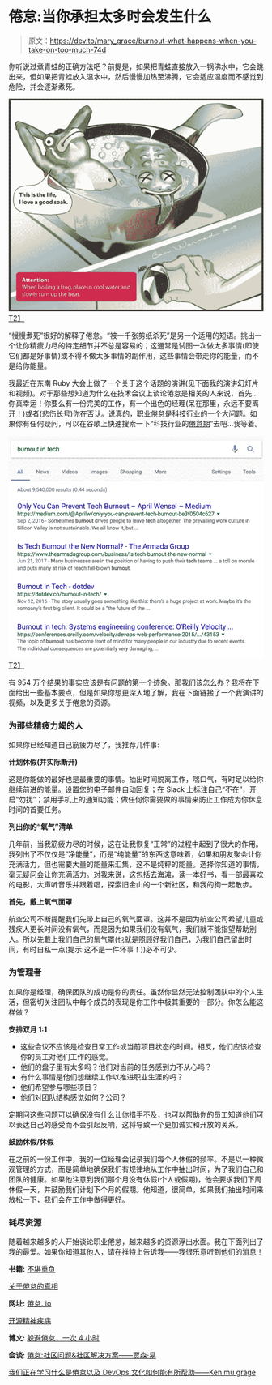 # 倦怠:当你承担太多时会发生什么

> 原文：<https://dev.to/mary_grace/burnout-what-happens-when-you-take-on-too-much-74d>

你听说过煮青蛙的正确方法吧？前提是，如果把青蛙直接放入一锅沸水中，它会跳出来，但如果把青蛙放入温水中，然后慢慢加热至沸腾，它会适应温度而不感觉到危险，并会逐渐煮死。

[![](img/3557f8a3f081557cedf6122572a28ab4.png)T2】](https://res.cloudinary.com/practicaldev/image/fetch/s--2mtJs5wG--/c_limit%2Cf_auto%2Cfl_progressive%2Cq_auto%2Cw_880/https://media.sparkpost.com/uploads/2017/10/boil-the-frog.jpg)

“慢慢煮死”很好的解释了倦怠。“被一千张剪纸杀死”是另一个适用的短语。挑出一个让你精疲力尽的特定细节并不总是容易的；这通常是试图一次做太多事情(即使它们都是好事情)或不得不做太多事情的副作用，这些事情会带走你的能量，而不是给你能量。

我最近在东南 Ruby 大会上做了一个关于这个话题的演讲(见下面我的演讲幻灯片和视频)。对于那些想知道为什么在技术会议上谈论倦怠是相关的人来说，首先…你真幸运！你要么有一份完美的工作，有一个出色的经理(呆在那里，永远不要离开！)或者([悲伤长号)](https://sadtrombone.com/)你在否认。说真的，职业倦怠是科技行业的一个大问题。如果你有任何疑问，可以在谷歌上快速搜索一下“科技行业的[倦怠期](https://www.google.com/search?q=burnout+in+tech&oq=burnout+in+tech)”去吧…我等着。

[![](img/c3abec5e5a4fe477e40dec1138ce4c26.png)T2】](https://res.cloudinary.com/practicaldev/image/fetch/s--uRSQawoy--/c_limit%2Cf_auto%2Cfl_progressive%2Cq_auto%2Cw_880/https://media.sparkpost.com/uploads/2017/10/Screenshot-2017-10-17-16.39.32.png)

有 954 万个结果的事实应该是有问题的第一个迹象。那我们该怎么办？我将在下面给出一些基本要点，但是如果你想更深入地了解，我在下面链接了一个我演讲的视频，以及更多关于倦怠的资源。

### 为那些精疲力竭的人

如果你已经知道自己筋疲力尽了，我推荐几件事:

**计划休假(并实际断开)**

这是你能做的最好也是最重要的事情。抽出时间脱离工作，喘口气，有时足以给你继续前进的能量。设置您的电子邮件自动回复；在 Slack 上标注自己“不在”，开启“勿扰”；禁用手机上的通知功能；做任何你需要做的事情来防止工作成为你休息时间的首要任务。

**列出你的“氧气”清单**

几年前，当我筋疲力尽的时候，这在让我恢复“正常”的过程中起到了很大的作用。我列出了不仅仅是“净能量”，而是“纯能量”的东西这意味着，如果和朋友聚会让你充满活力，但也需要大量的能量来汇集，这不是纯粹的能量。选择你知道的事情，毫无疑问会让你充满活力。对我来说，这包括去海滩，读一本好书，看一部最喜欢的电影，大声听音乐并跟着唱，探索旧金山的一个新社区，和我的狗一起散步。

**首先，戴上氧气面罩**

航空公司不断提醒我们先带上自己的氧气面罩。这并不是因为航空公司希望儿童或残疾人更长时间没有氧气，而是因为如果我们没有氧气，我们就不能指望帮助别人。所以先戴上我们自己的氧气罩(也就是照顾好我们自己，为我们自己留出时间，有时自私一点(提示:这不是一件坏事！))必不可少。

### 为管理者

如果你是经理，确保团队的成功是你的责任。虽然你显然无法控制团队中的个人生活，但密切关注团队中每个成员的表现是你工作中极其重要的一部分。你怎么能这样做？

**安排双月 1:1**

*   这些会议不应该是检查日常工作或当前项目状态的时间。相反，他们应该检查你的员工对他们工作的感觉。
*   他们的盘子里有太多吗？他们对当前的任务感到力不从心吗？
*   有什么事情是他们想继续工作以推进职业生涯的吗？
*   他们希望参与哪些项目？
*   他们对团队结构感觉如何？公司？

定期问这些问题可以确保没有什么让你措手不及，也可以帮助你的员工知道他们可以表达自己的感受而不会引起反响，这将导致一个更加诚实和开放的关系。

**鼓励休假/休假**

在之前的一份工作中，我的一位经理会记录我们每个人休假的频率。不是以一种微观管理的方式，而是简单地确保我们有规律地从工作中抽出时间，为了我们自己和团队的健康。如果他注意到我们那个月没有休假(个人或假期)，他会要求我们下周休假一天，并鼓励我们计划下个月的假期。他知道，很简单，如果我们抽出时间来放松一下，我们会在工作中做得更好。

### 耗尽资源

随着越来越多的人开始谈论职业倦怠，越来越多的资源浮出水面。我在下面列出了我的最爱。如果你知道其他人，请在推特上告诉我——我很乐意听到他们的消息！

**书籍:**
[不堪重负](https://www.amazon.com/dp/1250062381)

[关于倦怠的真相](https://osmihelp.org/)

**网址:**
[倦怠. io](http://burnout.io/en/latest/)

[开源精神疾病](https://osmihelp.org/)

**博文:**
[躲避倦怠，一次 4 小时](https://medium.com/@jpaulreed/dodging-burnout-4-hours-at-a-time-965f1921e6a2)

**会谈:**
[倦怠:社区问题&社区解决方案——贾森·易](https://www.youtube.com/watch?v=hu4FV_f93D8&feature=youtu.be)

[我们正在学习什么是倦怠以及 DevOps 文化如何能有所帮助——Ken mu grage](https://www.youtube.com/watch?v=qN4Mj7B1IV0)